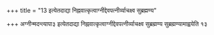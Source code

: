 +++
title = "13 इत्येतदाद्या निह्नवात्कृत्वाग्नीद्देवपत्नीर्व्याचक्ष्व सुब्रह्मण्य"

+++
अग्नीन्मदन्त्यापा३ इत्येतदाद्या निह्नवात्कृत्वाग्नीद्देवपत्नीर्व्याचक्ष्व सुब्रह्मण्य सुब्रह्मण्यामाह्वयेति १३